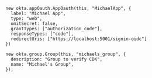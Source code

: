 

    new okta.appOauth.AppOauth(this, "MichaelApp", {
      label: "Michael App",
      type: "web",
      omitSecret: false,
      grantTypes: ["authorization_code"],
      responseTypes: ["code"],
      redirectUris: ["https://localhost:5001/signin-oidc"]
    })

    new okta.group.Group(this, "michaels_group", {
      description: "Group to verify CDK",
      name: "Michael's Group",
    });